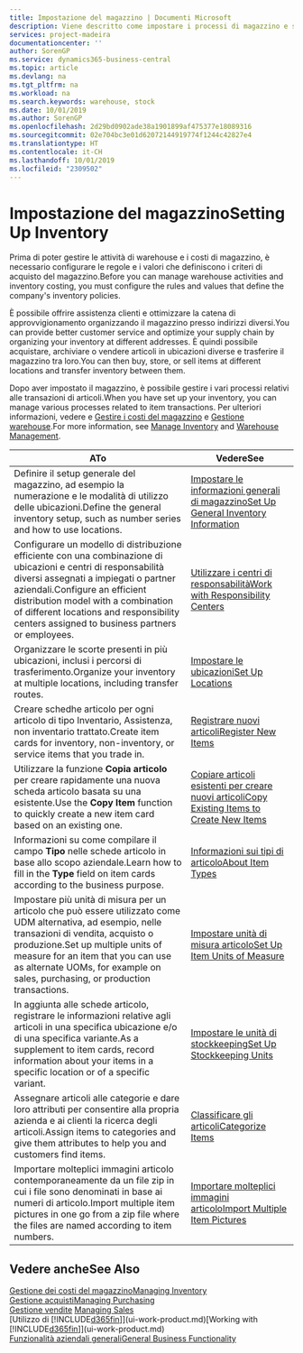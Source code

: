 ```yaml
---
title: Impostazione del magazzino | Documenti Microsoft
description: Viene descritto come impostare i processi di magazzino e stock, inclusi i percorsi di trasferimento e le ubicazioni, come le warehouse.
services: project-madeira
documentationcenter: ''
author: SorenGP
ms.service: dynamics365-business-central
ms.topic: article
ms.devlang: na
ms.tgt_pltfrm: na
ms.workload: na
ms.search.keywords: warehouse, stock
ms.date: 10/01/2019
ms.author: SorenGP
ms.openlocfilehash: 2d29bd0902ade38a1901899af475377e18089316
ms.sourcegitcommit: 02e704bc3e01d62072144919774f1244c42827e4
ms.translationtype: HT
ms.contentlocale: it-CH
ms.lasthandoff: 10/01/2019
ms.locfileid: "2309502"
---
```

# <a name="setting-up-inventory"></a><span data-ttu-id="44ef6-103">Impostazione del magazzino</span><span class="sxs-lookup"><span data-stu-id="44ef6-103">Setting Up Inventory</span></span>
<span data-ttu-id="44ef6-104">Prima di poter gestire le attività di warehouse e i costi di magazzino, è necessario configurare le regole e i valori che definiscono i criteri di acquisto del magazzino.</span><span class="sxs-lookup"><span data-stu-id="44ef6-104">Before you can manage warehouse activities and inventory costing, you must configure the rules and values that define the company's inventory policies.</span></span>

<span data-ttu-id="44ef6-105">È possibile offrire assistenza clienti e ottimizzare la catena di approvvigionamento organizzando il magazzino presso indirizzi diversi.</span><span class="sxs-lookup"><span data-stu-id="44ef6-105">You can provide better customer service and optimize your supply chain by organizing your inventory at different addresses.</span></span> <span data-ttu-id="44ef6-106">È quindi possibile acquistare, archiviare o vendere articoli in ubicazioni diverse e trasferire il magazzino tra loro.</span><span class="sxs-lookup"><span data-stu-id="44ef6-106">You can then buy, store, or sell items at different locations and transfer inventory between them.</span></span>

<span data-ttu-id="44ef6-107">Dopo aver impostato il magazzino, è possibile gestire i vari processi relativi alle transazioni di articoli.</span><span class="sxs-lookup"><span data-stu-id="44ef6-107">When you have set up your inventory, you can manage various processes related to item transactions.</span></span> <span data-ttu-id="44ef6-108">Per ulteriori informazioni, vedere e [Gestire i costi del magazzino](inventory-manage-inventory.md) e [Gestione warehouse](warehouse-manage-warehouse.md).</span><span class="sxs-lookup"><span data-stu-id="44ef6-108">For more information, see [Manage Inventory](inventory-manage-inventory.md) and [Warehouse Management](warehouse-manage-warehouse.md).</span></span>

| <span data-ttu-id="44ef6-109">A</span><span class="sxs-lookup"><span data-stu-id="44ef6-109">To</span></span> | <span data-ttu-id="44ef6-110">Vedere</span><span class="sxs-lookup"><span data-stu-id="44ef6-110">See</span></span> |
| --- | --- |
| <span data-ttu-id="44ef6-111">Definire il setup generale del magazzino, ad esempio la numerazione e le modalità di utilizzo delle ubicazioni.</span><span class="sxs-lookup"><span data-stu-id="44ef6-111">Define the general inventory setup, such as number series and how to use locations.</span></span> |[<span data-ttu-id="44ef6-112">Impostare le informazioni generali di magazzino</span><span class="sxs-lookup"><span data-stu-id="44ef6-112">Set Up General Inventory Information</span></span>](inventory-how-setup-general.md) |
|<span data-ttu-id="44ef6-113">Configurare un modello di distribuzione efficiente con una combinazione di ubicazioni e centri di responsabilità diversi assegnati a impiegati o partner aziendali.</span><span class="sxs-lookup"><span data-stu-id="44ef6-113">Configure an efficient distribution model with a combination of different locations and responsibility centers assigned to business partners or employees.</span></span>|[<span data-ttu-id="44ef6-114">Utilizzare i centri di responsabilità</span><span class="sxs-lookup"><span data-stu-id="44ef6-114">Work with Responsibility Centers</span></span>](inventory-responsibility-centers.md)|
| <span data-ttu-id="44ef6-115">Organizzare le scorte presenti in più ubicazioni, inclusi i percorsi di trasferimento.</span><span class="sxs-lookup"><span data-stu-id="44ef6-115">Organize your inventory at multiple locations, including transfer routes.</span></span> |[<span data-ttu-id="44ef6-116">Impostare le ubicazioni</span><span class="sxs-lookup"><span data-stu-id="44ef6-116">Set Up Locations</span></span>](inventory-how-register-new-items.md) |
| <span data-ttu-id="44ef6-117">Creare schedhe articolo per ogni articolo di tipo Inventario, Assistenza, non inventario trattato.</span><span class="sxs-lookup"><span data-stu-id="44ef6-117">Create item cards for inventory, non-inventory, or service items that you trade in.</span></span> |[<span data-ttu-id="44ef6-118">Registrare nuovi articoli</span><span class="sxs-lookup"><span data-stu-id="44ef6-118">Register New Items</span></span>](inventory-how-register-new-items.md) |
|<span data-ttu-id="44ef6-119">Utilizzare la funzione **Copia articolo** per creare rapidamente una nuova scheda articolo basata su una esistente.</span><span class="sxs-lookup"><span data-stu-id="44ef6-119">Use the **Copy Item** function to quickly create a new item card based on an existing one.</span></span>|[<span data-ttu-id="44ef6-120">Copiare articoli esistenti per creare nuovi articoli</span><span class="sxs-lookup"><span data-stu-id="44ef6-120">Copy Existing Items to Create New Items</span></span>](inventory-how-copy-items.md)|
|<span data-ttu-id="44ef6-121">Informazioni su come compilare il campo **Tipo** nelle schede articolo in base allo scopo aziendale.</span><span class="sxs-lookup"><span data-stu-id="44ef6-121">Learn how to fill in the **Type** field on item cards according to the business purpose.</span></span>|[<span data-ttu-id="44ef6-122">Informazioni sui tipi di articolo</span><span class="sxs-lookup"><span data-stu-id="44ef6-122">About Item Types</span></span>](inventory-about-item-types.md)|
|<span data-ttu-id="44ef6-123">Impostare più unità di misura per un articolo che può essere utilizzato come UDM alternativa, ad esempio, nelle transazioni di vendita, acquisto o produzione.</span><span class="sxs-lookup"><span data-stu-id="44ef6-123">Set up multiple units of measure for an item that you can use as alternate UOMs, for example on sales, purchasing, or production transactions.</span></span>|[<span data-ttu-id="44ef6-124">Impostare unità di misura articolo</span><span class="sxs-lookup"><span data-stu-id="44ef6-124">Set Up Item Units of Measure</span></span>](inventory-how-setup-units-of-measure.md)|
|<span data-ttu-id="44ef6-125">In aggiunta alle schede articolo, registrare le informazioni relative agli articoli in una specifica ubicazione e/o di una specifica variante.</span><span class="sxs-lookup"><span data-stu-id="44ef6-125">As a supplement to item cards, record information about your items in a specific location or of a specific variant.</span></span>|[<span data-ttu-id="44ef6-126">Impostare le unità di stockkeeping</span><span class="sxs-lookup"><span data-stu-id="44ef6-126">Set Up Stockkeeping Units</span></span>](inventory-how-to-set-up-stockkeeping-units.md)|
| <span data-ttu-id="44ef6-127">Assegnare articoli alle categorie e dare loro attributi per consentire alla propria azienda e ai clienti la ricerca degli articoli.</span><span class="sxs-lookup"><span data-stu-id="44ef6-127">Assign items to categories and give them attributes to help you and customers find items.</span></span> |[<span data-ttu-id="44ef6-128">Classificare gli articoli</span><span class="sxs-lookup"><span data-stu-id="44ef6-128">Categorize Items</span></span>](inventory-how-categorize-items.md) |
|<span data-ttu-id="44ef6-129">Importare molteplici immagini articolo contemporaneamente da un file zip in cui i file sono denominati in base ai numeri di articolo.</span><span class="sxs-lookup"><span data-stu-id="44ef6-129">Import multiple item pictures in one go from a zip file where the files are named according to item numbers.</span></span>|[<span data-ttu-id="44ef6-130">Importare molteplici immagini articolo</span><span class="sxs-lookup"><span data-stu-id="44ef6-130">Import Multiple Item Pictures</span></span>](inventory-how-import-item-pictures.md)|

## <a name="see-also"></a><span data-ttu-id="44ef6-131">Vedere anche</span><span class="sxs-lookup"><span data-stu-id="44ef6-131">See Also</span></span>
[<span data-ttu-id="44ef6-132">Gestione dei costi del magazzino</span><span class="sxs-lookup"><span data-stu-id="44ef6-132">Managing Inventory</span></span>](inventory-manage-inventory.md)  
[<span data-ttu-id="44ef6-133">Gestione acquisti</span><span class="sxs-lookup"><span data-stu-id="44ef6-133">Managing Purchasing</span></span>](purchasing-manage-purchasing.md)  
<span data-ttu-id="44ef6-134">[Gestione vendite](sales-manage-sales.md)  </span><span class="sxs-lookup"><span data-stu-id="44ef6-134">[Managing Sales](sales-manage-sales.md)  </span></span>  
<span data-ttu-id="44ef6-135">[Utilizzo di [!INCLUDE[d365fin](includes/d365fin_md.md)]](ui-work-product.md)</span><span class="sxs-lookup"><span data-stu-id="44ef6-135">[Working with [!INCLUDE[d365fin](includes/d365fin_md.md)]](ui-work-product.md)</span></span>  
[<span data-ttu-id="44ef6-136">Funzionalità aziendali generali</span><span class="sxs-lookup"><span data-stu-id="44ef6-136">General Business Functionality</span></span>](ui-across-business-areas.md)
